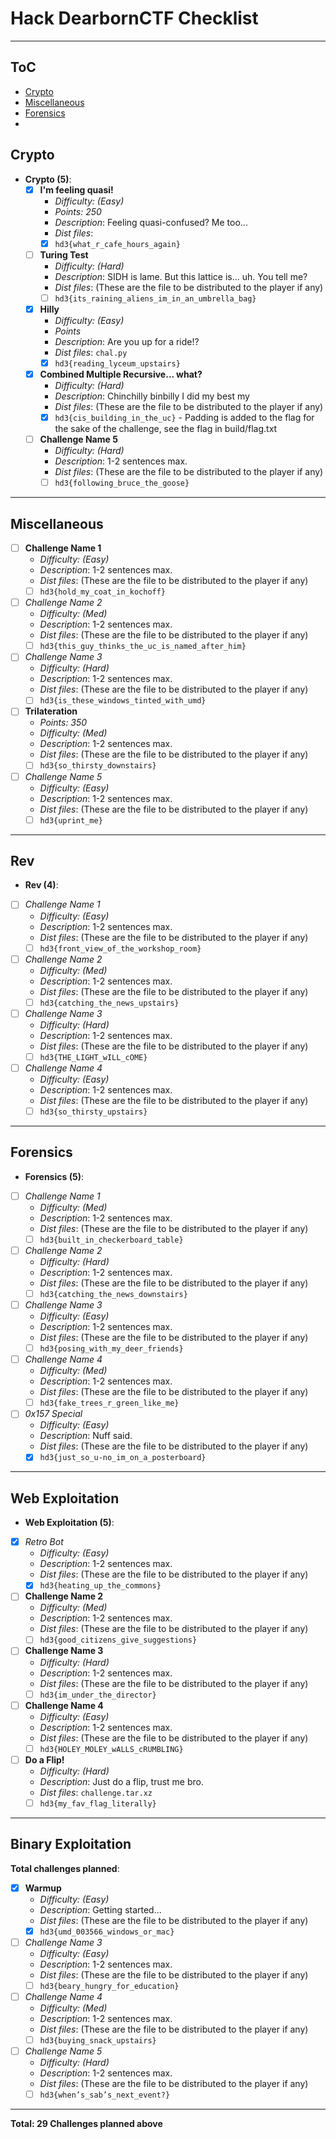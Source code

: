 # Hack DearbornCTF Checklist

***

## ToC
- [Crypto](#####Crypto)
- [Miscellaneous](#Miscellaneous)
- [Forensics](#Forensics)
- 


## Crypto
- **Crypto (5)**:
    - [x] **I'm feeling quasi!**
        - *Difficulty: (Easy)*
        - *Points: 250*
        - *Description*: Feeling quasi-confused? Me too... 
        - *Dist files*: 
        - [x] `hd3{what_r_cafe_hours_again}`
    
    - [ ] **Turing Test**
        - *Difficulty: (Hard)*
        - *Description*: SIDH is lame. But this lattice is... uh. You tell me?
        - *Dist files*: (These are the file to be distributed to the player if any)
        - [ ] `hd3{its_raining_aliens_im_in_an_umbrella_bag}`
    
    - [x] **Hilly**
        - *Difficulty: (Easy)*
        - *Points*
        - *Description*: Are you up for a ride!?
        - *Dist files*: `chal.py`
        - [x] `hd3{reading_lyceum_upstairs}`
    
    - [x] **Combined Multiple Recursive... what?**
        - *Difficulty: (Hard)*
        - *Description*: Chinchilly binbilly I did my best my 
        - *Dist files*: (These are the file to be distributed to the player if any) 
        - [x] `hd3{cis_building_in_the_uc}` - Padding is added to the flag for the sake of the challenge, see the flag in build/flag.txt
    
    - [ ] **Challenge Name 5**
        - *Difficulty: (Hard)*
        - *Description*: 1-2 sentences max.
        - *Dist files*: (These are the file to be distributed to the player if any)
        - [ ] `hd3{following_bruce_the_goose}`

---

## Miscellaneous


- [ ] **Challenge Name 1**
    - *Difficulty: (Easy)*
    - *Description*: 1-2 sentences max.
    - *Dist files*: (These are the file to be distributed to the player if any)
    - [ ] `hd3{hold_my_coat_in_kochoff}`
    
- [ ] *Challenge Name 2*
    - *Difficulty: (Med)*
    - *Description*: 1-2 sentences max.
    - *Dist files*: (These are the file to be distributed to the player if any)
    - [ ] `hd3{this_guy_thinks_the_uc_is_named_after_him}`
    
- [ ] *Challenge Name 3*
    - *Difficulty: (Hard)*
    - *Description*: 1-2 sentences max.
    - *Dist files*: (These are the file to be distributed to the player if any)
    - [ ] `hd3{is_these_windows_tinted_with_umd}`
    
- [ ] **Trilateration**
    - *Points: 350*
    - *Difficulty: (Med)*
    - *Description*: 1-2 sentences max.
    - *Dist files*: (These are the file to be distributed to the player if any)
    - [ ] `hd3{so_thirsty_downstairs}`
    
- [ ] *Challenge Name 5*
    - *Difficulty: (Easy)*
    - *Description*: 1-2 sentences max.
    - *Dist files*: (These are the file to be distributed to the player if any)
    - [ ] `hd3{uprint_me}`

---

## Rev

- **Rev (4)**:
- [ ] *Challenge Name 1*
    - *Difficulty: (Easy)*
    - *Description*: 1-2 sentences max.
    - *Dist files*: (These are the file to be distributed to the player if any)
    - [ ] `hd3{front_view_of_the_workshop_room}`
    
- [ ] *Challenge Name 2*
    - *Difficulty: (Med)*
    - *Description*: 1-2 sentences max.
    - *Dist files*: (These are the file to be distributed to the player if any)
    - [ ] `hd3{catching_the_news_upstairs}`
    
- [ ] *Challenge Name 3*
    - *Difficulty: (Hard)*
    - *Description*: 1-2 sentences max.
    - *Dist files*: (These are the file to be distributed to the player if any)
    - [ ] `hd3{THE_LIGHT_wILL_cOME}`
    
- [ ] *Challenge Name 4*
    - *Difficulty: (Easy)*
    - *Description*: 1-2 sentences max.
    - *Dist files*: (These are the file to be distributed to the player if any)
    - [ ] `hd3{so_thirsty_upstairs}`

---

## Forensics

- **Forensics (5)**:
- [ ] *Challenge Name 1*
    - *Difficulty: (Med)*
    - *Description*: 1-2 sentences max.
    - *Dist files*: (These are the file to be distributed to the player if any)
    - [ ] `hd3{built_in_checkerboard_table}`
    
- [ ] *Challenge Name 2*
    - *Difficulty: (Hard)*
    - *Description*: 1-2 sentences max.
    - *Dist files*: (These are the file to be distributed to the player if any)
    - [ ] `hd3{catching_the_news_downstairs}`
    
- [ ] *Challenge Name 3*
    - *Difficulty: (Easy)*
    - *Description*: 1-2 sentences max.
    - *Dist files*: (These are the file to be distributed to the player if any)
    - [ ] `hd3{posing_with_my_deer_friends}`
    
- [ ] *Challenge Name 4*
    - *Difficulty: (Med)*
    - *Description*: 1-2 sentences max.
    - *Dist files*: (These are the file to be distributed to the player if any)
    - [ ] `hd3{fake_trees_r_green_like_me}`
    
- [ ] *0x157 Special*
    - *Difficulty: (Easy)*
    - *Description*: Nuff said.
    - *Dist files*: (These are the file to be distributed to the player if any)
    - [x] `hd3{just_so_u-no_im_on_a_posterboard}`

---

## Web Exploitation

- **Web Exploitation (5)**:
- [x] *Retro Bot*
    - *Difficulty: (Easy)*
    - *Description*: 1-2 sentences max.
    - *Dist files*: (These are the file to be distributed to the player if any)
    - [x] `hd3{heating_up_the_commons}`
    
- [ ] **Challenge Name 2**
    - *Difficulty: (Med)*
    - *Description*: 1-2 sentences max.
    - *Dist files*: (These are the file to be distributed to the player if any)
    - [ ] `hd3{good_citizens_give_suggestions}`
    
- [ ] **Challenge Name 3**
    - *Difficulty: (Hard)*
    - *Description*: 1-2 sentences max.
    - *Dist files*: (These are the file to be distributed to the player if any)
    - [ ] `hd3{im_under_the_director}`
    
- [ ] **Challenge Name 4**
    - *Difficulty: (Easy)*
    - *Description*: 1-2 sentences max.
    - *Dist files*: (These are the file to be distributed to the player if any)
    - [ ] `hd3{HOLEY_MOLEY_wALLS_cRUMBLING}`
    
- [ ] **Do a Flip!**
    - *Difficulty: (Hard)*
    - *Description*: Just do a flip, trust me bro.
    - *Dist files*: `challenge.tar.xz`
    - [ ] `hd3{my_fav_flag_literally}`

---

## Binary Exploitation

 **Total challenges planned**:
    
- [x] **Warmup**
    - *Difficulty: (Easy)*
    - *Description*: Getting started...
    - *Dist files*: (These are the file to be distributed to the player if any)
    - [x] `hd3{umd_003566_windows_or_mac}`
    
- [ ] *Challenge Name 3*
    - *Difficulty: (Easy)*
    - *Description*: 1-2 sentences max.
    - *Dist files*: (These are the file to be distributed to the player if any)
    - [ ] `hd3{beary_hungry_for_education}`
    
- [ ] *Challenge Name 4*
    - *Difficulty: (Med)*
    - *Description*: 1-2 sentences max.
    - *Dist files*: (These are the file to be distributed to the player if any)
    - [ ] `hd3{buying_snack_upstairs}`
    
- [ ] *Challenge Name 5*
    - *Difficulty: (Hard)*
    - *Description*: 1-2 sentences max.
    - *Dist files*: (These are the file to be distributed to the player if any)
    - [ ] `hd3{when’s_sab’s_next_event?}`

---
     
**Total: 29 Challenges planned above**
